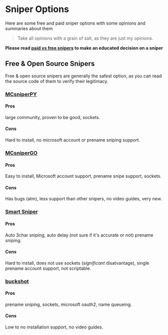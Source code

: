 # Sniper Options

Here are some free and paid sniper options with some opinions and summaries about them

> Take all opinions with a grain of salt, as they are just my opinions.

**Please read [paid vs free snipers](#) to make an educated decision on a sniper**

## Free & Open Source Snipers

Free & open source snipers are generally the safest option, as you can read the source code of them to verify their legitimacy.

### [MCsniperPY](https://mcsniperpy.com)

#### Pros
large community, proven to be good, sockets.

#### Cons
Hard to install, no microsoft account or prename sniping support.

### [MCsniperGO](https://github.com/Kqzz/MCsniperGO)

#### Pros

Easy to install, Microsoft account support, prename snipe support, sockets.

#### Cons

Has bugs (atm), less support than other snipers, no video guides, very new.

### [Smart Sniper](https://github.com/)

#### Pros

Auto 3char sniping, auto delay (not sure if it's accurate or not) prename sniping.

#### Cons

Hard to install, does not use sockets (*significant* disatvantage), single prename account support, not scriptable.

### [buckshot](https://github.com/tropicbliss/buckshot)

#### Pros

prename sniping, sockets, microsoft oauth2, name queueing.

#### Cons

Low to no installation support, no video guides.